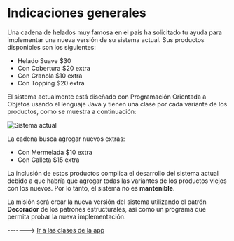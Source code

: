 # Indicaciones generales

Una cadena de helados muy famosa en el país ha solicitado tu ayuda para implementar una nueva versión de su sistema actual. Sus productos disponibles son los siguientes:

- Helado Suave $30
- Con Cobertura $20 extra
- Con Granola $10 extra
- Con Topping $20 extra

El sistema actualmente está diseñado con Programación Orientada a Objetos usando el lenguaje Java y tienen una clase por cada variante de los productos, como se muestra a continuación:

![Sistema actual](ImagenProblema.png)

La cadena busca agregar nuevos extras:

- Con Mermelada $10 extra
- Con Galleta $15 extra

La inclusión de estos productos complica el desarrollo del sistema actual debido a que habría que agregar todas las variantes de los productos viejos con los nuevos. Por lo tanto, el sistema no es **mantenible**.

La misión será crear la nueva versión del sistema utilizando el patrón **Decorador** de los patrones estructurales, así como un programa que permita probar la nueva implementación.

-------> [Ir a las clases de la app](./src/main/java)
